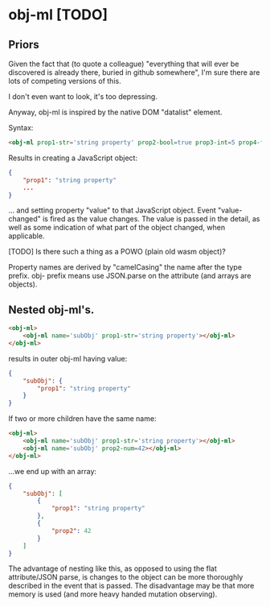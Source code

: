 # obj-ml [TODO]

## Priors

Given the fact that (to quote a colleague) "everything that will ever be discovered is already there, buried in github somewhere", I'm sure there are lots of competing versions of this.

I don't even want to look, it's too depressing.

Anyway, obj-ml is inspired by the native DOM "datalist" element.

Syntax:

```html
<obj-ml prop1-str='string property' prop2-bool=true prop3-int=5 prop4-float=2.7 prop5-str="May 24, 2021" prop6-obj='{"mySubSubObj":"hello"}'></obj-ml>
```

Results in creating a JavaScript object:

```JSON
{
    "prop1": "string property"
    ...
}
```


... and setting property "value" to that JavaScript object.  Event "value-changed" is fired as the value changes.  The value is passed in the detail, as well as some indication of what part of the object changed, when applicable.

[TODO]  Is there such a thing as a POWO (plain old wasm object)?

Property names are derived by "camelCasing" the name after the type prefix.  obj- prefix means use JSON.parse on the attribute (and arrays are objects).

## Nested obj-ml's.

```html
<obj-ml>
    <obj-ml name='subObj' prop1-str='string property'></obj-ml>
</obj-ml>
```

results in outer obj-ml having value:

```JSON
{
    "subObj": {
        "prop1": "string property"
    }
}
```

If two or more children have the same name:

```html
<obj-ml>
    <obj-ml name='subObj' prop1-str='string property'></obj-ml>
    <obj-ml name='subObj' prop2-num=42></obj-ml>
</obj-ml>
```

...we end up with an array:

```JSON
{
    "subObj": [
        {
            "prop1": "string property"
        },
        {
            "prop2": 42
        }
    ]
}
```

The advantage of nesting like this, as opposed to using the flat attribute/JSON parse, is changes to the object can be more thoroughly described in the event that is passed.  The disadvantage may be that more memory is used (and more heavy handed mutation observing).